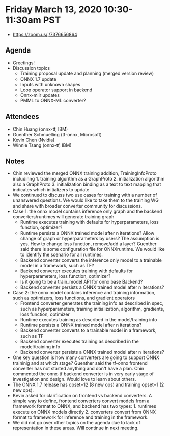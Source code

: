 # Friday March 13, 2020 10:30-11:30am PST
* https://zoom.us/j/7376656864

## Agenda
* Greetings! 
* Discussion topics
    * Training proposal update and planning (merged version review)
    * ONNX 1.7 update
    * Inputs with unknown shapes 
    * Loop operator support in backend
    * Onnx-mlir updates
    * PMML to ONNX-ML converter?

## Attendees 
* Chin Huang (onnx-tf, IBM)
* Guenther Schmuelling (tf-onnx, Microsoft)
* Kevin Chen (Nvidia)
* Winnie Tsang (onnx-tf, IBM)

## Notes
* Chin reviewed the merged ONNX training addition, TrainingInfoProto includinng 1. training algorithm as a GraphProto 2. initialization algorithm also a GraphProto 3. initialization binding as a text to text mapping that indicates which initializers to update
* We continued to discuss two use cases for training with a number of unanswered questions. We would like to take them to the training WG and share with broader converter community for discussions.
* Case 1: the onnx model contains inference only graph and the backend converters/runtimes will generate training graph
    * Runtime executes training with defaults for hyperparameters, loss function, optimizer?
    * Runtime persists a ONNX trained model after n iterations? Allow change of graph or hyperparameters by users? The assumption is yes. How to change loss function, remove/add a layer? Guenther said there is some configuration file for ONNXruntime. We would like to identify the scenario for all runtimes.
    * Backend converter converts the inference only model to a trainable model in a framework, such as TF?
    * Backend converter executes training with defaults for hyperparameters, loss function, optimizer?
    * Is it going to be a train_model API for onnx base Backend?
    * Backend converter persists a ONNX trained model after n iterations?
* Case 2: the onnx model contains inference and training information, such as optimizers, loss functions, and gradient operators
    * Frontend converter generates the training info as described in spec, such as hyperparameters, training initialization, algorithm, gradients, loss function, optimizer
    * Runtime executes training as described in the model/training info
    * Runtime persists a ONNX trained model after n iterations?
    * Backend converter converts to a trainable model in a framework, such as TF
    * Backend converter executes training as described in the model/training info
    * Backend converter persists a ONNX trained model after n iterations?
* One key question is how many converters are going to support ONNX traininig and at which stage? Guenther said the tf-onnx frontend converter has not started anything and don't have a plan. Chin commented the onnx-tf backend converter is in very early stage of investigation and design. Would love to learn about others.
* The ONNX 1.7 release has opset=12 (8 new ops) and training opset=1 (2 new ops).
* Kevin asked for clarification on frontend vs backend converters. A simple way to define, frontend converters convert models from a framework format to ONNX, and backend has two types: 1. runtimes execute on ONNX models directly 2. converters convert from ONNX format to framework for inference and training in the framework.
* We did not go over other topics on the agenda due to lack of representation in these areas. Will continue in next meeting.

